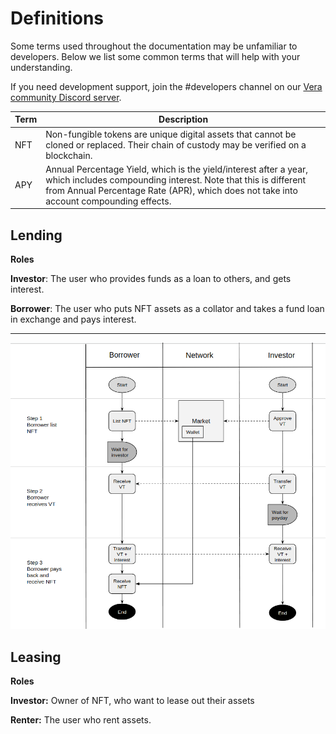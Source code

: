 # Definitions

Some terms used throughout the documentation may be unfamiliar to developers. Below we list some common terms that will help with your understanding.&#x20;

If you need development support, join the #developers channel on our [Vera community Discord server](https://discord.com/invite/fB9nuS2ktf).

| **Term** | Description                                                                                                                                                                                                                  |
| -------- | ---------------------------------------------------------------------------------------------------------------------------------------------------------------------------------------------------------------------------- |
| NFT      | Non-fungible tokens are unique digital assets that cannot be cloned or replaced. Their chain of custody may be verified on a blockchain.                                                                                     |
| APY      | Annual Percentage Yield, which is the yield/interest after a year, which includes compounding interest. Note that this is different from Annual Percentage Rate (APR), which does not take into account compounding effects. |

## Lending

**Roles**

**Investor**: The user who provides funds as a loan to others, and gets interest.&#x20;

**Borrower**: The user who puts NFT assets as a collator and takes a fund loan in exchange and pays interest.

****

![](.gitbook/assets/screenshot-from-2021-04-15-17-01-24.png)

## Leasing

**Roles**

**Investor:** Owner of NFT, who want to lease out their assets&#x20;

**Renter:** The user who rent assets.
